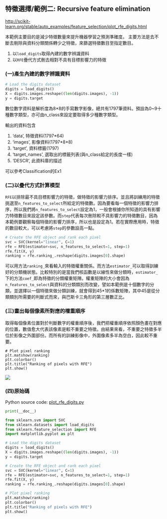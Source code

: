 ## 特徵選擇/範例二: Recursive feature elimination

http://scikit-learn.org/stable/auto_examples/feature_selection/plot_rfe_digits.html

本範例主要目的是減少特徵數量來提升機器學習之預測準確度。
主要方法是去不斷去剔除與資料分類關係轉少之特徵，來篩選特徵數目至指定數目。

1. 以`load_digits`取得內建的數字辨識資料
2. 以`RFE`疊代方式刪去相對不具有目標影響力的特徵

### (一)產生內建的數字辨識資料

```Python
# Load the digits dataset
digits = load_digits()
X = digits.images.reshape((len(digits.images), -1))
y = digits.target
```
數位數字資料是解析度為8*8的手寫數字影像，總共有1797筆資料。預設為0~9十種數字類型，亦可由n_class來設定要取得多少種數字類型。

輸出的資料包含
1. ‘data’, 特徵資料(1797*64)
2. ‘images’, 影像資料(1797\*8*8)
3. ‘target’, 資料標籤(1797)
4. ‘target_names’, 選取出的標籤列表(與n_class給定的長度一樣)
5. ‘DESCR’, 此資料庫的描述

可以參考Classification的Ex1

### (二)以疊代方式計算模型

`RFE`以排除最不具目標影響力的特徵，做特徵的影響力排序。並且將訓練用的特徵挑選至`n_features_to_select`所給定的特徵數。因為要看每一個特徵的影響力排序，所以我們將`n_features_to_select`設定為1，一般會根據你所知道的具有影響力特徵數目來設定該參數。而`step`代表每次刪除較不具影響力的特徵數目，因為本範例要觀察每個特徵的影響力排序，所以也是設定為1。若在實際應用時，特徵的數目較大，可以考慮將`step`的參數設高一點。


```Python
# Create the RFE object and rank each pixel
svc = SVC(kernel="linear", C=1)
rfe = RFE(estimator=svc, n_features_to_select=1, step=1)
rfe.fit(X, y)
ranking = rfe.ranking_.reshape(digits.images[0].shape)
```
可以用方法`ranking_`來看輸入的特徵權重關係。而方法`estimator_`可以取得訓練好的分類機狀態。比較特別的是當我們核函數是以線性來做分類時，`estimator_`下的方法`coef_`即為特徵的分類權重矩陣。權重矩陣的大小會因為`n_features_to_select`與資料的分類類別而改變，譬如本範例是十個數字的分類，並選擇以一個特徵來做分類訓練，就會得到45*1的係數矩陣，其中45是從分類類別所需要的判斷式而來，與巴斯卡三角形的第三層數正比。

### (三)畫出每個像素所對應的權重順序

取得每個像素位置對於判斷數字的權重順序後，我們把權重順序依照顏色畫在對應的位置，數值愈大代表該像素是較不重要之特徵。由結果來看，不重要之特徵多半位於影像之外圍部份。而所有的訓練影像中，外圍像素多半為空白，因此較不重要。
```
# Plot pixel ranking
plt.matshow(ranking)
plt.colorbar()
plt.title("Ranking of pixels with RFE")
plt.show()
```

![](http://scikit-learn.org/stable/_images/plot_rfe_digits_001.png)


### (四)原始碼
Python source code: [plot_rfe_digits.py](http://scikit-learn.org/stable/_downloads/plot_rfe_digits.py)

```Python
print(__doc__)

from sklearn.svm import SVC
from sklearn.datasets import load_digits
from sklearn.feature_selection import RFE
import matplotlib.pyplot as plt

# Load the digits dataset
digits = load_digits()
X = digits.images.reshape((len(digits.images), -1))
y = digits.target

# Create the RFE object and rank each pixel
svc = SVC(kernel="linear", C=1)
rfe = RFE(estimator=svc, n_features_to_select=1, step=1)
rfe.fit(X, y)
ranking = rfe.ranking_.reshape(digits.images[0].shape)

# Plot pixel ranking
plt.matshow(ranking)
plt.colorbar()
plt.title("Ranking of pixels with RFE")
plt.show()
```
